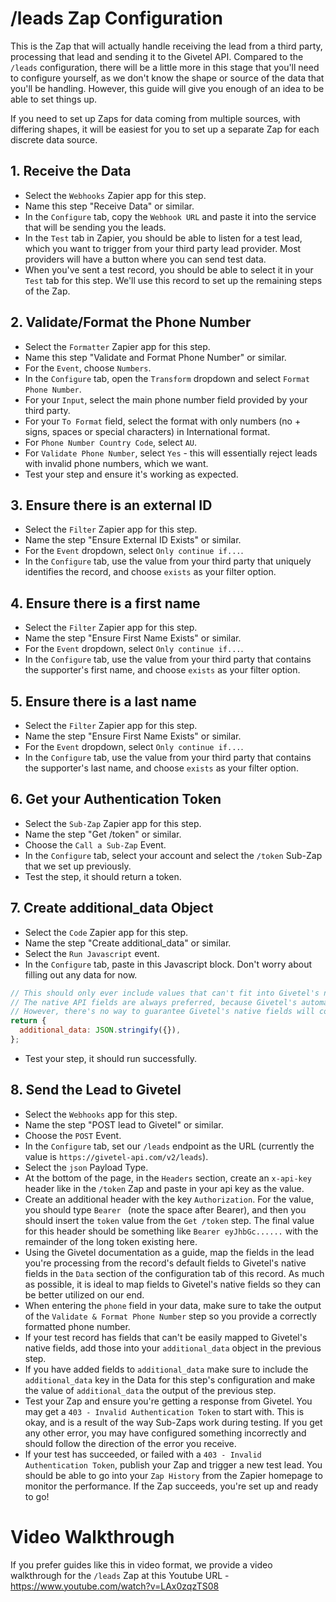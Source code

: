 # /leads Zap Configuration

This is the Zap that will actually handle receiving the lead from a third party, processing that lead and sending it to the Givetel API. Compared to the `/leads` configuration, there will be a little more in this stage that you'll need to configure yourself, as we don't know the shape or source of the data that you'll be handling. However, this guide will give you enough of an idea to be able to set things up.

If you need to set up Zaps for data coming from multiple sources, with differing shapes, it will be easiest for you to set up a separate Zap for each discrete data source.

## 1. Receive the Data

- Select the `Webhooks` Zapier app for this step.
- Name this step "Receive Data" or similar.
- In the `Configure` tab, copy the `Webhook URL` and paste it into the service that will be sending you the leads.
- In the `Test` tab in Zapier, you should be able to listen for a test lead, which you want to trigger from your third party lead provider. Most providers will have a button where you can send test data.
- When you've sent a test record, you should be able to select it in your `Test` tab for this step. We'll use this record to set up the remaining steps of the Zap.

## 2. Validate/Format the Phone Number

- Select the `Formatter` Zapier app for this step.
- Name this step "Validate and Format Phone Number" or similar.
- For the `Event`, choose `Numbers`.
- In the `Configure` tab, open the `Transform` dropdown and select `Format Phone Number`.
- For your `Input`, select the main phone number field provided by your third party.
- For your `To Format` field, select the format with only numbers (no + signs, spaces or special characters) in International format.
- For `Phone Number Country Code`, select `AU`.
- For `Validate Phone Number`, select `Yes` - this will essentially reject leads with invalid phone numbers, which we want.
- Test your step and ensure it's working as expected.

## 3. Ensure there is an external ID

- Select the `Filter` Zapier app for this step.
- Name the step "Ensure External ID Exists" or similar.
- For the `Event` dropdown, select `Only continue if...`.
- In the `Configure` tab, use the value from your third party that uniquely identifies the record, and choose `exists` as your filter option.

## 4. Ensure there is a first name

- Select the `Filter` Zapier app for this step.
- Name the step "Ensure First Name Exists" or similar.
- For the `Event` dropdown, select `Only continue if...`.
- In the `Configure` tab, use the value from your third party that contains the supporter's first name, and choose `exists` as your filter option.

## 5. Ensure there is a last name

- Select the `Filter` Zapier app for this step.
- Name the step "Ensure First Name Exists" or similar.
- For the `Event` dropdown, select `Only continue if...`.
- In the `Configure` tab, use the value from your third party that contains the supporter's last name, and choose `exists` as your filter option.

## 6. Get your Authentication Token

- Select the `Sub-Zap` Zapier app for this step.
- Name the step "Get /token" or similar.
- Choose the `Call a Sub-Zap` Event.
- In the `Configure` tab, select your account and select the `/token` Sub-Zap that we set up previously.
- Test the step, it should return a token.

## 7. Create additional_data Object

- Select the `Code` Zapier app for this step.
- Name the step "Create additional_data" or similar.
- Select the `Run Javascript` event.
- In the `Configure` tab, paste in this Javascript block. Don't worry about filling out any data for now.

```javascript
// This should only ever include values that can't fit into Givetel's native API fields
// The native API fields are always preferred, because Givetel's automated reporting system is designed to work with them by default
// However, there's no way to guarantee Givetel's native fields will cover every possible piece of data coming out of 3rd party services. As such, we provide `additional_data` for these outlier cases.
return {
  additional_data: JSON.stringify({}),
};
```

- Test your step, it should run successfully.

## 8. Send the Lead to Givetel

- Select the `Webhooks` app for this step.
- Name the step "POST lead to Givetel" or similar.
- Choose the `POST` Event.
- In the `Configure` tab, set our `/leads` endpoint as the URL (currently the value is `https://givetel-api.com/v2/leads`).
- Select the `json` Payload Type.
- At the bottom of the page, in the `Headers` section, create an `x-api-key` header like in the `/token` Zap and paste in your api key as the value.
- Create an additional header with the key `Authorization`. For the value, you should type `Bearer ` (note the space after Bearer), and then you should insert the `token` value from the `Get /token` step. The final value for this header should be something like `Bearer eyJhbGc......` with the remainder of the long token existing here.
- Using the Givetel documentation as a guide, map the fields in the lead you're processing from the record's default fields to Givetel's native fields in the `Data` section of the configuration tab of this record. As much as possible, it is ideal to map fields to Givetel's native fields so they can be better utilized on our end.
- When entering the `phone` field in your data, make sure to take the output of the `Validate & Format Phone Number` step so you provide a correctly formatted phone number.
- If your test record has fields that can't be easily mapped to Givetel's native fields, add those into your `additional_data` object in the previous step.
- If you have added fields to `additional_data` make sure to include the `additional_data` key in the Data for this step's configuration and make the value of `additional_data` the output of the previous step.
- Test your Zap and ensure you're getting a response from Givetel. You may get a `403 - Invalid Authentication Token` to start with. This is okay, and is a result of the way Sub-Zaps work during testing. If you get any other error, you may have configured something incorrectly and should follow the direction of the error you receive.
- If your test has succeeded, or failed with a `403 - Invalid Authentication Token`, publish your Zap and trigger a new test lead. You should be able to go into your `Zap History` from the Zapier homepage to monitor the performance. If the Zap succeeds, you're set up and ready to go!

# Video Walkthrough

If you prefer guides like this in video format, we provide a video walkthrough for the `/leads` Zap at this Youtube URL - https://www.youtube.com/watch?v=LAx0zqzTS08
